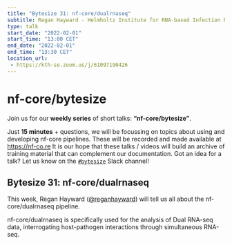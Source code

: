 ```yaml
---
title: "Bytesize 31: nf-core/dualrnaseq"
subtitle: Regan Hayward - Helmholtz Institute for RNA-based Infection Research , Germany
type: talk
start_date: "2022-02-01"
start_time: "13:00 CET"
end_date: "2022-02-01"
end_time: "13:30 CET"
location_url:
 - https://kth-se.zoom.us/j/61097190426
---
```


# nf-core/bytesize

Join us for our **weekly series** of short talks: **“nf-core/bytesize”**.

Just **15 minutes** + questions, we will be focussing on topics about using and developing nf-core pipelines.
These will be recorded and made available at <https://nf-co.re>
It is our hope that these talks / videos will build an archive of training material that can complement our documentation. Got an idea for a talk? Let us know on the [`#bytesize`](https://nfcore.slack.com/channels/bytesize) Slack channel!

## Bytesize 31: nf-core/dualrnaseq

This week, Regan Hayward ([@reganhayward](https://github.com/reganhayward/)) will tell us all about the nf-core/dualrnaseq pipeline.

nf-core/dualrnaseq is specifically used for the analysis of Dual RNA-seq data, interrogating host-pathogen interactions through simultaneous RNA-seq.
